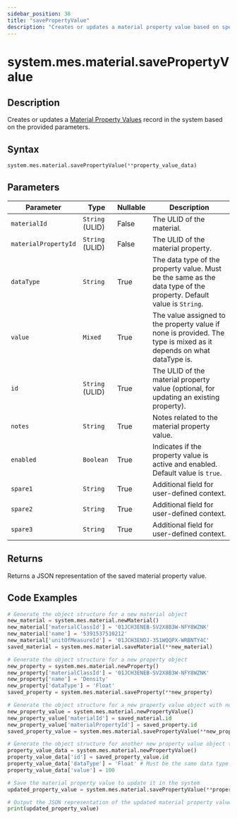 ```yaml
---
sidebar_position: 38
title: "savePropertyValue"
description: "Creates or updates a material property value based on specified parameters."
---
```


# system.mes.material.savePropertyValue

## Description

Creates or updates a [Material Property Values](../../data-model/material-model/material-property-value) record in the system based on the provided parameters.

## Syntax

```python
system.mes.material.savePropertyValue(**property_value_data)
```

## Parameters

| Parameter            | Type            | Nullable | Description                                                                                                        |
|----------------------|-----------------|----------|--------------------------------------------------------------------------------------------------------------------|
| `materialId`         | `String` (ULID) | False    | The ULID of the material.                                                                                          |
| `materialPropertyId` | `String` (ULID) | False    | The ULID of the material property.                                                                                 |
| `dataType`           | `String`        | True     | The data type of the property value. Must be the same as the data type of the property. Default value is `String`. |
| `value`              | `Mixed`         | True     | The value assigned to the property value if none is provided. The type is mixed as it depends on what dataType is. |
| `id`                 | `String` (ULID) | True     | The ULID of the material property value (optional, for updating an existing property).                             |
| `notes`              | `String`        | True     | Notes related to the material property value.                                                                      |
| `enabled`            | `Boolean`       | True     | Indicates if the property value is active and enabled. Default value is `true`.                                    |
| `spare1`             | `String`        | True     | Additional field for user-defined context.                                                                         |
| `spare2`             | `String`        | True     | Additional field for user-defined context.                                                                         |
| `spare3`             | `String`        | True     | Additional field for user-defined context.                                                                         |

## Returns

Returns a JSON representation of the saved material property value.

## Code Examples

```python
# Generate the object structure for a new material object
new_material = system.mes.material.newMaterial()
new_material['materialClassId'] = '01JCH3ENEB-SV2X8B3W-NFY8WZNK'
new_material['name'] = '5391537510212'
new_material['unitOfMeasureId'] = '01JCH3ENDJ-351WQQPX-WRBNTY4C'
saved_material = system.mes.material.saveMaterial(**new_material)

# Generate the object structure for a new property object
new_property = system.mes.material.newProperty()
new_property['materialClassId'] = '01JCH3ENEB-SV2X8B3W-NFY8WZNK'
new_property['name'] = 'Density'
new_property['dataType'] = 'Float'
saved_property = system.mes.material.saveProperty(**new_property)

# Generate the object structure for a new property value object with no initial arguments, set the material ID and property ID and save it
new_property_value = system.mes.material.newPropertyValue()
new_property_value['materialId'] = saved_material.id
new_property_value['materialPropertyId'] = saved_property.id
saved_property_value = system.mes.material.savePropertyValue(**new_property_value)

# Generate the object structure for another new property value object to update the previous material property value
property_value_data = system.mes.material.newPropertyValue()
property_value_data['id'] = saved_property_value.id
property_value_data['dataType'] = 'Float' # Must be the same data type as the property
property_value_data['value'] = 100

# Save the material property value to update it in the system
updated_property_value = system.mes.material.savePropertyValue(**property_value_data)

# Output the JSON representation of the updated material property value
print(updated_property_value)
```
